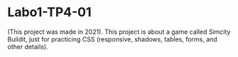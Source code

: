 # Labo1-TP4-01

(This project was made in 2021).
This project is about a game called Simcity Buildit, just for practicing CSS (responsive, shadows, tables, forms, and other details).